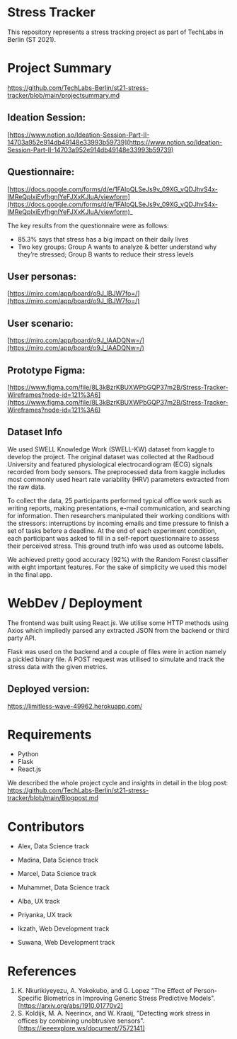 # Stress Tracker

This repository represents a stress tracking project as part of TechLabs in Berlin (ST 2021). 
# Project Summary
https://github.com/TechLabs-Berlin/st21-stress-tracker/blob/main/projectsummary.md

## Ideation Session:
[https://www.notion.so/Ideation-Session-Part-II-14703a952e914db49148e33993b59739](https://www.notion.so/Ideation-Session-Part-II-14703a952e914db49148e33993b59739)
## Questionnaire:
[https://docs.google.com/forms/d/e/1FAIpQLSeJs9v_09XG_vQDJhvS4x-IMReQplxiEyfhgnlYeFJXxKJluA/viewform](https://docs.google.com/forms/d/e/1FAIpQLSeJs9v_09XG_vQDJhvS4x-IMReQplxiEyfhgnlYeFJXxKJluA/viewform)_

The key results from the questionnaire were as follows: 
- 85.3% says that stress has a big impact on their daily lives
- Two key groups: Group A wants to analyze & better understand why they’re stressed; Group B wants to reduce their stress levels
## User personas:
[https://miro.com/app/board/o9J_lBJW7fo=/](https://miro.com/app/board/o9J_lBJW7fo=/)
## User scenario:
[https://miro.com/app/board/o9J_lAADQNw=/](https://miro.com/app/board/o9J_lAADQNw=/) 

## Prototype Figma:
[https://www.figma.com/file/8L3kBzrKBUXWPbGQP37m2B/Stress-Tracker-Wireframes?node-id=121%3A6](https://www.figma.com/file/8L3kBzrKBUXWPbGQP37m2B/Stress-Tracker-Wireframes?node-id=121%3A6)

## Dataset Info
We used SWELL Knowledge Work (SWELL-KW) dataset from kaggle to develop the project.  The original dataset was collected at the Radboud University and featured physiological electrocardiogram (ECG) signals recorded from body sensors. The preprocessed data from kaggle includes most commonly used heart rate variability (HRV) parameters extracted from the raw data.

To collect the data, 25 participants performed typical office work such as writing reports, making presentations, e-mail communication, and searching for information. Then researchers manipulated their working conditions with the stressors: interruptions by incoming emails and time pressure to finish a set of tasks before a deadline. At the end of each experiment condition, each participant was asked to fill in a self-report questionnaire to assess their perceived stress. This ground truth info was used as outcome labels.

We achieved pretty good accuracy (92%) with the Random Forest classifier with eight important features. For the sake of simplicity we used this model in the final app. 
# WebDev / Deployment
The frontend was built using React.js. We utilise some HTTP methods using Axios which impliedly parsed any extracted JSON from the backend or third party API. 

Flask was used on the backend and a couple of files were in action namely a pickled binary file. A POST request was utilised to simulate and track the stress data with the given metrics.
## Deployed version: 
https://limitless-wave-49962.herokuapp.com/

# Requirements
- Python
- Flask
- React.js

We described the whole project cycle and insights in detail in the blog post: 
https://github.com/TechLabs-Berlin/st21-stress-tracker/blob/main/Blogpost.md

# Contributors

- Alex, Data Science track
- Madina, Data Science track
- Marcel, Data Science track
- Muhammet, Data Science track

- Alba, UX track
- Priyanka, UX track

- Ikzath, Web Development track
- Suwana, Web Development track

# References
1. K. Nkurikiyeyezu, A. Yokokubo, and G. Lopez "The Effect of Person-Specific Biometrics in Improving Generic Stress Predictive Models". [https://arxiv.org/abs/1910.01770v2]  
2. S. Koldijk, M. A. Neerincx, and W. Kraaij, "Detecting work stress in offices by combining unobtrusive sensors". [https://ieeeexplore.ws/document/7572141]

